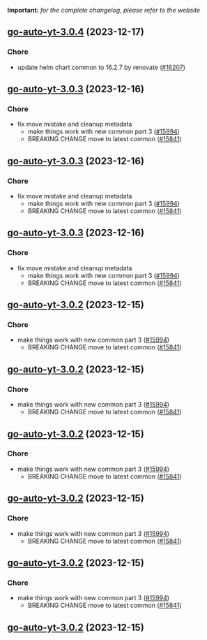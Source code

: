 **Important:**
*for the complete changelog, please refer to the website*




## [go-auto-yt-3.0.4](https://github.com/truecharts/charts/compare/go-auto-yt-3.0.3...go-auto-yt-3.0.4) (2023-12-17)

### Chore

- update helm chart common to 16.2.7 by renovate ([#16207](https://github.com/truecharts/charts/issues/16207))
  
  


## [go-auto-yt-3.0.3](https://github.com/truecharts/charts/compare/go-auto-yt-2.0.12...go-auto-yt-3.0.3) (2023-12-16)

### Chore

- fix move mistake and cleanup metadata
  - make things work with new common part 3 ([#15994](https://github.com/truecharts/charts/issues/15994))
  - BREAKING CHANGE move to latest common ([#15841](https://github.com/truecharts/charts/issues/15841))
  
  


## [go-auto-yt-3.0.3](https://github.com/truecharts/charts/compare/go-auto-yt-2.0.12...go-auto-yt-3.0.3) (2023-12-16)

### Chore

- fix move mistake and cleanup metadata
  - make things work with new common part 3 ([#15994](https://github.com/truecharts/charts/issues/15994))
  - BREAKING CHANGE move to latest common ([#15841](https://github.com/truecharts/charts/issues/15841))
  
  


## [go-auto-yt-3.0.3](https://github.com/truecharts/charts/compare/go-auto-yt-2.0.12...go-auto-yt-3.0.3) (2023-12-16)

### Chore

- fix move mistake and cleanup metadata
  - make things work with new common part 3 ([#15994](https://github.com/truecharts/charts/issues/15994))
  - BREAKING CHANGE move to latest common ([#15841](https://github.com/truecharts/charts/issues/15841))
  
  


## [go-auto-yt-3.0.2](https://github.com/truecharts/charts/compare/go-auto-yt-2.0.12...go-auto-yt-3.0.2) (2023-12-15)

### Chore

- make things work with new common part 3 ([#15994](https://github.com/truecharts/charts/issues/15994))
  - BREAKING CHANGE move to latest common ([#15841](https://github.com/truecharts/charts/issues/15841))
  
  


## [go-auto-yt-3.0.2](https://github.com/truecharts/charts/compare/go-auto-yt-2.0.12...go-auto-yt-3.0.2) (2023-12-15)

### Chore

- make things work with new common part 3 ([#15994](https://github.com/truecharts/charts/issues/15994))
  - BREAKING CHANGE move to latest common ([#15841](https://github.com/truecharts/charts/issues/15841))
  
  


## [go-auto-yt-3.0.2](https://github.com/truecharts/charts/compare/go-auto-yt-2.0.12...go-auto-yt-3.0.2) (2023-12-15)

### Chore

- make things work with new common part 3 ([#15994](https://github.com/truecharts/charts/issues/15994))
  - BREAKING CHANGE move to latest common ([#15841](https://github.com/truecharts/charts/issues/15841))
  
  


## [go-auto-yt-3.0.2](https://github.com/truecharts/charts/compare/go-auto-yt-2.0.12...go-auto-yt-3.0.2) (2023-12-15)

### Chore

- make things work with new common part 3 ([#15994](https://github.com/truecharts/charts/issues/15994))
  - BREAKING CHANGE move to latest common ([#15841](https://github.com/truecharts/charts/issues/15841))
  
  


## [go-auto-yt-3.0.2](https://github.com/truecharts/charts/compare/go-auto-yt-2.0.12...go-auto-yt-3.0.2) (2023-12-15)

### Chore

- make things work with new common part 3 ([#15994](https://github.com/truecharts/charts/issues/15994))
  - BREAKING CHANGE move to latest common ([#15841](https://github.com/truecharts/charts/issues/15841))
  
  


## [go-auto-yt-3.0.2](https://github.com/truecharts/charts/compare/go-auto-yt-2.0.12...go-auto-yt-3.0.2) (2023-12-15)
